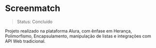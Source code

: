 # Screenmatch
> Status: Concluído

Projeto realizado na plataforma Alura, com ênfase em Herança, Polimorfismo, Encapsulamento, manipulação de listas e integrações com API Web tradicional.

